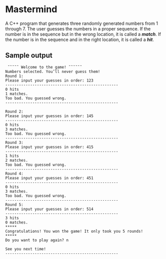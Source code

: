 # Mastermind

A C++ program that generates three randomly generated numbers from 1 through 7. The user guesses the numbers in a proper sequence. If the number is in the sequence but in the wrong location, it is called a ***match***. If the number is in the sequence and in the right location, it is called a ***hit***.

## Sample output

```
 ̃ ̃ ̃ ̃ ̃  Welcome to the game! ̃ ̃ ̃ ̃ ̃ ̃
Numbers selected. You’ll never guess them!
Round 1:
Please input your guesses in order: 123
--------------------------------------------------
0 hits
1 matches.
Too bad. You guessed wrong.
--------------------------------------------------

Round 2:
Please input your guesses in order: 145
--------------------------------------------------
0 hits
3 matches.
Too bad. You guessed wrong.
--------------------------------------------------
Round 3:
Please input your guesses in order: 415
--------------------------------------------------
1 hits
2 matches.
Too bad. You guessed wrong.
--------------------------------------------------
Round 4:
Please input your guesses in order: 451
--------------------------------------------------
0 hits
3 matches.
Too bad. You guessed wrong.
--------------------------------------------------
Round 5:
Please input your guesses in order: 514
--------------------------------------------------
3 hits
0 matches.
*****
Congratulations! You won the game! It only took you 5 rounds!
*****
Do you want to play again? n

See you next time!
--------------------------------------------------
```